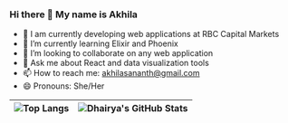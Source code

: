 ### Hi there 👋 My name is Akhila

<!--
**akhilasananth/akhilasananth** is a ✨ _special_ ✨ repository because its `README.md` (this file) appears on your GitHub profile.
-->

<!-- - 🔭 I’m currently working on ...
<!-- - 🤔 I’m looking for help with ... -->
<!-- - ⚡ Fun fact: I -->
- :briefcase: I am currently developing web applications at RBC Capital Markets
- 🌱 I’m currently learning Elixir and Phoenix
- 👯 I’m looking to collaborate on any web application 
- 💬 Ask me about React and data visualization tools
- 📫 How to reach me: akhilasananth@gmail.com
- 😄 Pronouns: She/Her

![Top Langs](https://github-readme-stats.vercel.app/api/top-langs/?username=akhilasananth&theme=tokyonight) | ![Dhairya's GitHub Stats](https://github-readme-stats.vercel.app/api?username=akhilasananth&show_icons=true&include_all_commits=true&theme=ocean_dark&border_color=6b03fc)
| ------------- | ------------- |

